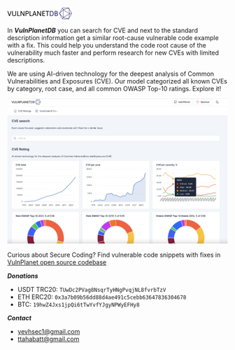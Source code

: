 ![logo](logo.svg)

In ***VulnPlanetDB*** you can search for CVE and next to the standard description information get a similar root-cause vulnerable code example with a fix. This could help you understand the code root cause of the vulnerability much faster and perform research for new CVEs with limited descriptions.

We are using AI-driven technology for the deepest analysis of Common Vulnerabilities and Exposures (CVE). Our model categorized all known CVEs by category, root case, and all common OWASP Top-10 ratings. Explore it!

![vulndb](vulndb.png)

Curious about Secure Coding? Find vulnerable code snippets with fixes in [VulnPlanet open source codebase](https://github.com/yevh/VulnPlanet)

***Donations***

- USDT TRC20: ```TUwDc2PVag8NsqrTyHNgPvqjNL8fvrbTzV```
- ETH ERC20: ```0x3a7b09b56dd88d4ae491c5cebb63647836304678```
- BTC: ```19hwZ4Jxs1jpQi6tTwYvfYJgyNPWyEFHy8```

***Contact***

- yevhsec1@gmail.com
- ttahabatt@gmail.com
